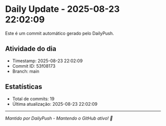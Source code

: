 # Daily Update - 2025-08-23 22:02:09

Este é um commit automático gerado pelo DailyPush.

## Atividade do dia
- Timestamp: 2025-08-23 22:02:09
- Commit ID: 53f08173
- Branch: main

## Estatísticas
- Total de commits: 19
- Última atualização: 2025-08-23 22:02:09

---
*Mantido por DailyPush - Mantendo o GitHub ativo! 🚀*
